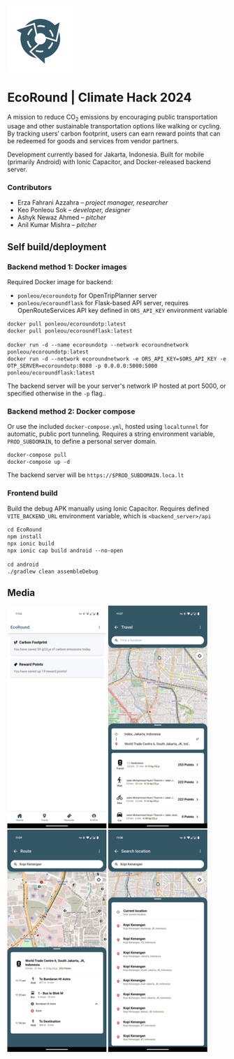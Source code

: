 <img src=img/icon-512.webp width=30% />

# EcoRound | Climate Hack 2024

A mission to reduce CO<sub>2</sub> emissions by encouraging public transportation usage and other sustainable transportation options like walking or cycling. By tracking users’ carbon footprint, users can earn reward points that can be redeemed for goods and services from vendor partners.

Development currently based for Jakarta, Indonesia. Built for mobile (primarily Android) with Ionic Capacitor, and Docker-released backend server.

### Contributors

- Erza Fahrani Azzahra &ndash; *project manager, researcher*
- Keo Ponleou Sok &ndash; *developer, designer*
- Ashyk Newaz Ahmed &ndash; *pitcher*
- Anil Kumar Mishra &ndash; *pitcher*

## Self build/deployment

### Backend method 1: Docker images

Required Docker image for backend:
- `ponleou/ecoroundotp` for OpenTripPlanner server
- `ponleou/ecoroundflask` for Flask-based API server, requires OpenRouteServices API key defined in `ORS_API_KEY` environment variable

```
docker pull ponleou/ecoroundotp:latest
docker pull ponleou/ecoroundflask:latest

docker run -d --name ecoroundotp --network ecoroundnetwork ponleou/ecoroundotp:latest
docker run -d --network ecoroundnetwork -e ORS_API_KEY=$ORS_API_KEY -e OTP_SERVER=ecoroundotp:8080 -p 0.0.0.0:5000:5000 ponleou/ecoroundflask:latest
```

The backend server will be your server's network IP hosted at port 5000, or specified otherwise in the `-p` flag..

### Backend method 2: Docker compose

Or use the included `docker-compose.yml`, hosted using `localtunnel` for automatic, public port tunneling. Requires a string environment variable, `PROD_SUBDOMAIN`, to define a personal server domain.

```
docker-compose pull
docker-compose up -d
```

The backend server will be `https://$PROD_SUBDOMAIN.loca.lt`

### Frontend build

Build the debug APK manually using Ionic Capacitor. Requires defined `VITE_BACKEND_URL` environment variable, which is `<backend_server>/api`


```
cd EcoRound
npm install
npx ionic build
npx ionic cap build android --no-open

cd android
./gradlew clean assembleDebug
```

## Media
<img src="img/Screenshot_20250520-110650.png" width=45% />
<img src="img/Screenshot_20250520-110747.png" width=45% />

<img src="img/Screenshot_20250520-110928.png" width=45% />
<img src="img/Screenshot_20250520-110855.png" width=45% />
